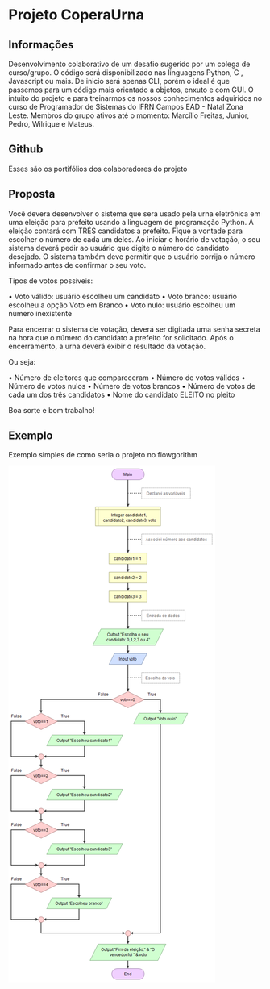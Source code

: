# Projeto CoperaUrna

## Informações

Desenvolvimento colaborativo de um desafio sugerido por um colega de curso/grupo. 
O código será disponibilizado nas linguagens Python, C , Javascript ou mais. De inicio será apenas
CLI, porém o ideal é que passemos para um código mais orientado a objetos, enxuto e com GUI.
O intuito do projeto e para treinarmos os nossos conhecimentos adquiridos no curso de Programador de Sistemas
do IFRN Campos EAD - Natal Zona Leste. 
Membros do grupo ativos até o momento: Marcílio Freitas, Junior, Pedro, Wilrique e Mateus.

## Github

Esses são os portifólios dos colaboradores do projeto

## Proposta

Você devera desenvolver o sistema que será usado pela 
urna eletrônica em uma eleição para prefeito usando a linguagem de 
programação Python. A eleição contará com TRÊS candidatos a prefeito. 
Fique a vontade para escolher o número de cada um deles.
Ao iniciar o horário de votação, o seu sistema deverá pedir ao 
usuário que digite o número do candidato desejado. 
O sistema também deve permitir que o usuário corrija o 
número informado antes de confirmar
o seu voto.

Tipos de votos possíveis:

•	Voto válido: usuário escolheu um candidato
•	Voto branco: usuário escolheu a opção Voto em Branco
•	Voto nulo: usuário escolheu um número inexistente

Para encerrar o sistema de votação, deverá ser digitada uma 
senha secreta na hora que o número do candidato a prefeito for solicitado. 
Após o encerramento, a urna deverá exibir o resultado da votação. 

Ou seja:

•	Número de eleitores que compareceram
•	Número de votos válidos
•	Número de votos nulos
•	Número de votos brancos
•	Número de votos de cada um dos três candidatos
•	Nome do candidato ELEITO no pleito

Boa sorte e bom trabalho!

## Exemplo

Exemplo simples de como seria o projeto no flowgorithm

![imagem](https://github.com/marcilio-freitas27/CoperaUrna/blob/master/modelo-coperaurna.png)